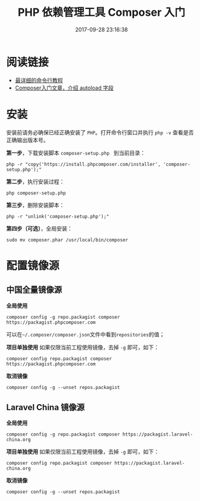 ﻿---
title: PHP 依赖管理工具 Composer 入门
date: 2017-09-28 23:16:38
description: 粗粒度了解 Composer, 及快速安装；
tags:
- PHP-Plugin
categories:
- PHP
---

# 阅读链接
- [最详细的命令行教程](http://docs.phpcomposer.com/03-cli.html)
- [Composer入门文章，介绍 autoload 字段](http://www.cnblogs.com/XACOOL/p/5627444.html)

# 安装

安装前请务必确保已经正确安装了 `PHP`。打开命令行窗口并执行 `php -v` 查看是否正确输出版本号。

**第一步**，下载安装脚本 `composer-setup.php ` 到当前目录：
```
php -r "copy('https://install.phpcomposer.com/installer', 'composer-setup.php');"
```

**第二步**，执行安装过程：
```
php composer-setup.php
```

**第三步**，删除安装脚本：
```
php -r "unlink('composer-setup.php');"
```

**第四步（可选）**，全局安装：
```
sudo mv composer.phar /usr/local/bin/composer
```

# 配置镜像源
## 中国全量镜像源
**全局使用**
```
composer config -g repo.packagist composer https://packagist.phpcomposer.com
```

可以在`~/.composer/composer.json`文件中看到`repositories`的值；

**项目单独使用**
如果仅限当前工程使用镜像，去掉 `-g` 即可，如下： 

```
composer config repo.packagist composer https://packagist.phpcomposer.com
```

**取消镜像**

```
composer config -g --unset repos.packagist
```

## Laravel China 镜像源
**全局使用**
```
composer config -g repo.packagist composer https://packagist.laravel-china.org
```

**项目单独使用**
如果仅限当前工程使用镜像，去掉 `-g` 即可，如下： 

```
composer config repo.packagist composer https://packagist.laravel-china.org
```

**取消镜像**

```
composer config -g --unset repos.packagist
```



